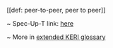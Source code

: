 [[def: peer-to-peer, peer to peer]]

~ Spec-Up-T link: <a href='https://weboftrust.github.io/WOT-terms/docs/glossary/peer-to-peer'>here</a>

~ More in <a href="https://weboftrust.github.io/WOT-terms/docs/glossary/peer-to-peer">extended KERI glossary</a>
